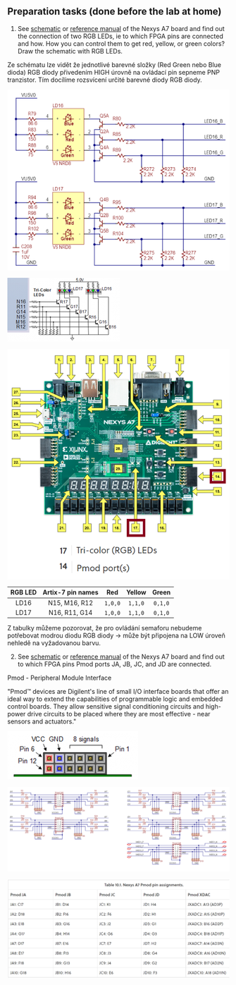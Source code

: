 ## Preparation tasks (done before the lab at home)

1. See [schematic](https://github.com/tomas-fryza/digital-electronics-1/blob/master/docs/nexys-a7-sch.pdf) or [reference manual](https://reference.digilentinc.com/reference/programmable-logic/nexys-a7/reference-manual) of the Nexys A7 board and find out the connection of two RGB LEDs, ie to which FPGA pins are connected and how. How you can control them to get red, yellow, or green colors? Draw the schematic with RGB LEDs.

Ze schématu lze vidět že jednotlivé barevné složky (Red Green nebo Blue dioda) RGB diody přivedením HIGH úrovně na ovládací pin sepneme PNP tranzistor.
Tím docílíme rozsvícení určité barevné diody RGB diody. 

![RGB Schema](images/RGB_Nexys-A7_schematic.png)

![RGB FPGA pins](images/RGB_Nexys-A7_pin_names.png)

![RGB Soucastka](images/RBG_Pmod_Nexys-A7_hardware_positions.png)

| **RGB LED** | **Artix-7 pin names** | **Red** | **Yellow** | **Green** |
| :-: | :-: | :-: | :-: | :-: |
| LD16 | N15, M16, R12 | `1,0,0` | `1,1,0` | `0,1,0` |
| LD17 | N16, R11, G14 | `1,0,0` | `1,1,0` | `0,1,0` |

Z tabulky můžeme pozorovat, že pro ovládání semaforu nebudeme potřebovat modrou diodu RGB diody -> může být připojena na LOW úroveň nehledě na vyžadovanou barvu.

2. See [schematic](https://github.com/tomas-fryza/digital-electronics-1/blob/master/docs/nexys-a7-sch.pdf) or [reference manual](https://reference.digilentinc.com/reference/programmable-logic/nexys-a7/reference-manual) of the Nexys A7 board and find out to which FPGA pins Pmod ports JA, JB, JC, and JD are connected.

Pmod - Peripheral Module Interface

"Pmod™ devices are Digilent's line of small I/O interface boards that offer an ideal way to extend the capabilities of programmable logic and embedded control boards. They allow sensitive signal conditioning circuits and high-power drive circuits to be placed where they are most effective - near sensors and actuators."

![Pmod hardware](images/Pmod_hardware.png)

![Pmod Schema](images/Pmods_schematic.png)

![Pmod FPGA pins](images/Pmods_FPGA_pins.png)